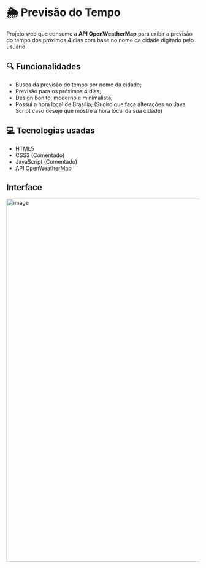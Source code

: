 # 🌦️ Previsão do Tempo

Projeto web que consome a **API OpenWeatherMap** para exibir a previsão do tempo dos próximos 4 dias com base no nome da cidade digitado pelo usuário. 
## 🔍 Funcionalidades

- Busca da previsão do tempo por nome da cidade;
- Previsão para os próximos 4 dias;
- Design bonito, moderno e minimalista;
- Possui a hora local de Brasília; (Sugiro que faça alterações no Java Script caso deseje que mostre a hora local da sua cidade)


## 💻 Tecnologias usadas

- HTML5
- CSS3 (Comentado)
- JavaScript (Comentado)
- API OpenWeatherMap

## Interface 
<img width="1908" height="947" alt="image" src="https://github.com/user-attachments/assets/3018d45b-4d1e-4302-97ff-8732c570bde0" />


